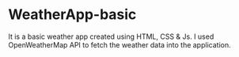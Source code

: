 # WeatherApp-basic
It is a basic weather app created using HTML, CSS & Js. 
I used OpenWeatherMap API to fetch the weather data into the application.
